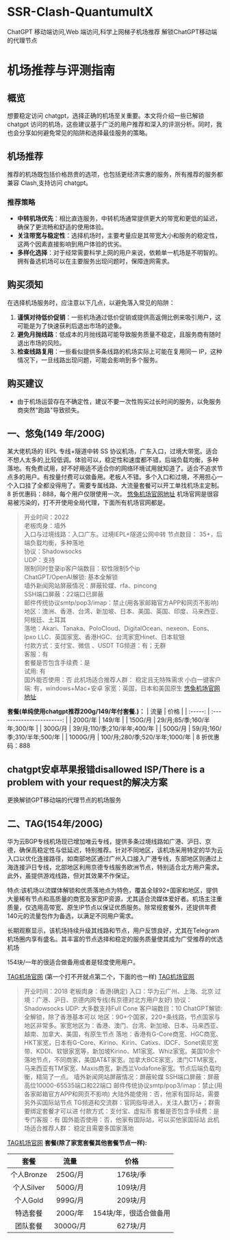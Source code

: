 # SSR-Clash-QuantumultX
ChatGPT 移动端访问,Web 端访问,科学上网梯子机场推荐
解锁ChatGPT移动端的代理节点
# 机场推荐与评测指南
## 概览
想要稳定访问 chatgpt，选择正确的机场至关重要。本文将介绍一些已解锁 chatgpt 访问的机场，这些建议基于广泛的用户推荐和深入的评测分析。同时，我也会分享如何避免常见的陷阱和选择最佳服务的策略。
## 机场推荐
推荐的机场既包括价格昂贵的选项，也包括更经济实惠的服务，所有推荐的服务都兼容 Clash,支持访问 chatgpt。
### 推荐策略
- **中转机场优先**：相比直连服务，中转机场通常提供更大的带宽和更低的延迟，确保了更流畅和舒适的使用体验。
- **关注带宽与稳定性**：选择机场时，主要考量应是其带宽大小和服务的稳定性，这两个因素直接影响到用户体验的优劣。
- **多样化选择**：对于经常需要科学上网的用户来说，依赖单一机场是不明智的。拥有备选机场可以在主要服务出现问题时，保障连网需求。
## 购买须知
在选择机场服务时，应注意以下几点，以避免落入常见的陷阱：
1. **谨慎对待低价促销**：一些机场通过低价促销或提供高返佣比例来吸引用户，这可能是为了快速获利后退出市场的迹象。
2. **避免月抛线路**：低成本的月抛线路可能导致服务质量不稳定，且服务商有随时退出市场的风险。
3. **检查线路复用**：一些看似提供多条线路的机场实际上可能在复用同一 IP，这种情况下，一旦线路出现问题，可能会影响到多个服务。
## 购买建议
- 由于机场运营存在不确定性，建议不要一次性购买过长时间的服务，以免服务商突然"跑路"导致损失。
## 一、悠兔(149 年/200G)
某大佬机场的 IEPL 专线+隧道中转 SS 协议机场，广东入口，过境大带宽。适合不想人太多的,比较低调。体验可以，稳定性和速度都不错，后端负载均衡，多种落地。有免费试用，好不好用适不适合你的网络环境试用就知道了。适合不追求节点多的用户。有按量付费可以做备用。老板人不错。多个入口和过境，不用担心一个入口挂了全都没得用了。需要专属线路、大流量套餐可以开工单找机场主定制。
8 折优惠码：888，每个用户仅限使用一次。
[悠兔机场官网地址](https://youtu.shop/#/register?code=0t8xMRjT)
机场官网是很容易被污染的，打不开使用全局代理，下面所有机场官网都是。
> 开业时间：2022  
> 老板肉身：墙外  
> 入口与过境线路：入口广东。过境IEPL+隧道公网中转 节点数目： 35+，后端负载均衡，多种落地  
> 协议：Shadowsocks  
> UDP：支持  
> 限制同时登录ip客户端数目：软性限制5个ip  
> ChatGPT/OpenAI解锁: 基本全解锁  
> 墙外新闻网站屏蔽情况：屏蔽轮媒、rfa、pincong  
> SSH端口屏蔽：22端口已屏蔽  
> 邮件传统协议smtp/pop3/imap：禁止(用各家邮箱官方APP和网页不影响)  
> 地区：澳洲、香港、台湾、新加坡、日本、美国、英国、印度、马来西亚、阿根廷、土耳其  
> 落地：Akari、Tanaka、PoloCloud、DigitalOcean、nexeon、Eons、Ipxo LLC、英国家宽、香港HGC、台湾家宽Hinet、日本软银  
> 付款方式：支付宝、微信 、USDT TG频道：有；无群  
> 客服：有  
> 套餐是否包含手续费：是  
> 试用: 有  
> 国外能否使用：否 此机场适合推荐人群： 稳定且无特殊需求 小白一键客户端: 有，windows+Mac+安卓 家宽：英国，日本和美国原生
[悠兔机场官网地址](https://youtu.shop/#/register?code=0t8xMRjT)

**套餐(单纯使用chatgpt推荐200g/149/年付套餐.)：**
|   流量    |            价格             |
| :-----: | :-----------------------: |
| 200G/年  |  149/年   |
| 150G/月  |  29/月;85/季;160/半年;300/年   |
| 300G/月  |  39/月;110/季;210/半年;400/年  |
| 500G/月  |  59/月;160/季;310/半年;500/年  |
| 1000G/月 | 100/月;280/季;520/半年;1000/年 |
8 折优惠码：888

## chatgpt安卓苹果报错disallowed ISP/There is a problem with your request的解决方案
更换解锁GPT移动端的代理节点的机场服务

## 二、TAG(154年/200G)

华为云BGP专线机场现已增加唯云专线，提供多条过境线路如广港、沪日、京德，确保高稳定性与低延迟，特别推荐。针对不同地区，该机场采用特定的华为云入口以优化连接路径，如南部地区通过广州入口接入广港专线，东部地区则通过上海连接沪日专线，北部地区利用京德专线服务欧洲节点，特别适合北方用户需求。此外，虽提供游戏线路，但对其效果不作保证。

特点:该机场以流媒体解锁和优质落地点为特色，覆盖全球92+国家和地区，提供大量稀有节点和高质量的商宽及家宽IP资源，尤其适合流媒体爱好者。机场主注重质量，仅选用高带宽、原生IP节点以保证优质服务。除常规套餐外，还提供年费140元的流量包作为备选，以满足不同用户需求。

长期观察显示，该机场持续升级其线路和节点，用户反馈良好，尤其在Telegram机场圈内享有盛名。其丰富的节点选择和稳定的服务质量使其成为广受推荐的优选机场

154块/一年的很适合做备用或者是轻度使用用户。

[TAG机场官网]([TAGInternet](https://reurl.cc/D4L6Nm))
(第一个打不开就点第二个，下面的也一样)
[TAG机场官网]([TAGInternet](https://tagss04.pro/#/auth/FrzAuV9a))

> 开业时间：2018
> 老板肉身：香港(确定)
> 入口：华为云广州、上海、北京
> 过境：广港、沪日、京德内网专线(有京德对北方用户友好)
> 协议：Shadowsocks
> UDP: 大多数支持Full Cone
> 客户端数目：10
> ChatGPT解锁: 全解锁，除了香港基本可以
> 地区：90+个国家，220+条线路，节点国家与地区非常多。家宽地区为：香港、澳门、台湾、新加坡、日本、马来西亚、越南、加拿大、美国，有原生节点
> 落地：香港有G-Core商宽、HGC商宽、HKT家宽，日本有G-Core、Kirino、Kirin、Catixs、IDCF、Sonet索尼宽带、KDDI、软银家宽等，新加坡Kirino、M1家宽、Whiz家宽。美国10余个落地节点，不同商家，美国AT&T家宽。加拿大BCE家宽，澳门CTM家宽，马来西亚有TM家宽、Maxis商宽，新西兰Vodafone家宽。节点后端负载均衡，精简了一点。
> 墙外新闻网站屏蔽情况：屏蔽轮媒
> SSH端口屏蔽：屏蔽高位10000-65535端口和22端口
> 邮件传统协议smtp/pop3/imap：禁止(用各家邮箱官方APP和网页不影响)
> 大陆外能使用：否，他家有国际站，需要另外买国际站节点
> TG频道和交流群：官网指导进入，关注人数1万+；群需要绑定套餐才可以进
> 付款方式：支付宝、虚拟币
> 套餐是否包含手续费：是
> 专门客服：有
> 国外能否使用：否，他家有国际站，可以买他家国际站 此机场适合推荐人群： 稳定且需要多国家落地

[TAG机场官网]([TAGInternet](https://tagss04.pro/#/auth/FrzAuV9a))
**套餐(除了家宽套餐其他套餐节点一样):**

|    套餐    |   流量    |      价格       |
| :------: | :-----: | :-----------: |
| 个人Bronze | 250G/月  |    176块/季     |
| 个人Silver | 500G/月  |    109块/月     |
|  个人Gold  | 999G/月  |    209块/月     |
|   特选套餐   | 200G/年  | 154块/年，很适合做备用 |
|   团队套餐   | 3000G/月 |    627块/月     |
